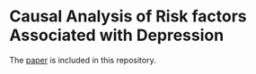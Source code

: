 # Causal Analysis of Risk factors Associated with Depression
The [paper](https://github.com/18barbers2/causal-analysis-depression-nhanes/blob/main/CSINFO_Project.pdf) is included in this repository.

